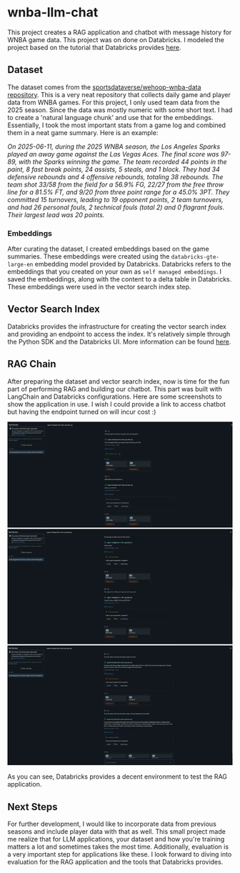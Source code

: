 # wnba-llm-chat

This project creates a RAG application and chatbot with message history for WNBA game data. This project was on done on Databricks. I modeled the project based on the tutorial that Databricks provides [here](https://notebooks.databricks.com/demos/llm-rag-chatbot/index.html). 

## Dataset

The dataset comes from the [sportsdataverse/wehoop-wnba-data repository](https://github.com/sportsdataverse/wehoop-wnba-data). This is a very neat repository that collects daily game and player data from WNBA games. For this project, I only used
team data from the 2025 season. Since the data was mostly numeric with some short text. I had to create a 'natural language chunk' and use that for the embeddings. Essentially, I took the most important stats from a game log and combined them in a neat game summary. Here is an example:


  _On 2025-06-11, during the 2025 WNBA season, the Los Angeles Sparks played an away game against the Las Vegas Aces. The final score was 97-89, with the Sparks winning the game. The team recorded 44 points in the paint, 8 fast break points, 24 assists, 5 steals, and 1 block. They had 34 defensive rebounds and 4 offensive rebounds, totaling 38 rebounds. The team shot 33/58 from the field  for a 56.9% FG, 22/27 from the free throw line for a  81.5% FT, and 9/20 from three point range for a 45.0% 3PT. They committed 15 turnovers, leading to 19 opponent points, 2 team turnovers, and had 26 personal fouls, 2 technical fouls (total 2) and 0 flagrant fouls. Their largest lead was 20 points._


### Embeddings

After curating the dataset, I created embeddings based on the game summaries. These embeddings were created using the `databricks-gte-large-en` embedding model provided by Databricks. Databricks refers to the embeddings that you created on your own as `self managed embeddings`.  I saved the embeddings, along with the content to a delta table in Databricks. These embeddings were used in the vector search index step.

## Vector Search Index
Databricks provides the infrastructure for creating the vector search index and providing an endpoint to access the index. It's relatively simple through the Python SDK and the Databricks UI. More information can be found [here](https://docs.databricks.com/aws/en/generative-ai/create-query-vector-search).

## RAG Chain
After preparing the dataset and vector search index, now is time for the fun part of performing RAG and building our chatbot. This part was built with LangChain and Databricks configurations. Here are some screenshots to show the application in use. I wish I could provide a link to access chatbot but having the endpoint turned on will incur cost :) 

![wnba chatbot image 1. Example "In the lat game for teh Aces vs Sparks, who won that game?"](images/sc1.png)
![wnba chatbot image 2](images/sc2.png)
![wnba chatbot image 3](images/sc3.png)

As you can see, Databricks provides a decent environment to test the RAG application.
## Next Steps

For further development, I would like to incorporate data from previous seasons and include player data with that as well. This small project made me realize that for LLM applications, your dataset and how you're training matters a lot and sometimes takes the most time. Additionally, evaluation is a very important step for applications like these. I look forward to diving into evaluation for the RAG application and the tools that Databricks provides. 